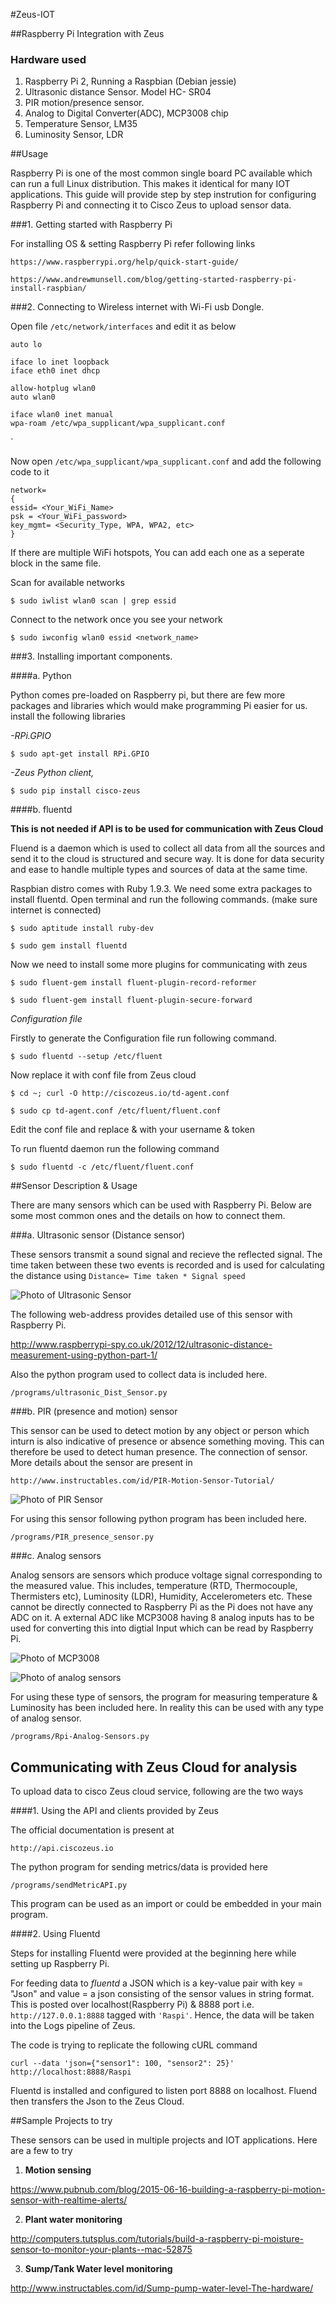 #Zeus-IOT

##Raspberry Pi Integration with Zeus

### Hardware used

1. Raspberry Pi 2, Running a Raspbian (Debian jessie)
2. Ultrasonic distance Sensor. Model HC- SR04
3. PIR motion/presence sensor. 
4. Analog to Digital Converter(ADC), MCP3008 chip
5. Temperature Sensor, LM35
6. Luminosity Sensor, LDR

##Usage

Raspberry Pi is one of the most common single board PC available which can run a full Linux distribution. This makes it identical for many IOT applications.
This guide will provide step by step instrution for configuring Raspberry Pi and connecting it to Cisco Zeus to upload sensor data.

###1. Getting started with Raspberry Pi

For installing OS & setting Raspberry Pi refer following links

`https://www.raspberrypi.org/help/quick-start-guide/`

`https://www.andrewmunsell.com/blog/getting-started-raspberry-pi-install-raspbian/`

###2. Connecting to Wireless internet with Wi-Fi usb Dongle.

Open file `/etc/network/interfaces` and edit it as below

    auto lo

    iface lo inet loopback
    iface eth0 inet dhcp

    allow-hotplug wlan0
    auto wlan0

    iface wlan0 inet manual
    wpa-roam /etc/wpa_supplicant/wpa_supplicant.conf
`

Now open `/etc/wpa_supplicant/wpa_supplicant.conf` and add the following code to it

    network= 
    {
    essid= <Your_WiFi_Name>
    psk = <Your_WiFi_password>
    key_mgmt= <Security_Type, WPA, WPA2, etc>
    }
  
If there are multiple WiFi hotspots, You can add each one as a seperate block in the same file.

Scan for available networks

`$ sudo iwlist wlan0 scan | grep essid`

Connect to the network once you see your network

`$ sudo iwconfig wlan0 essid <network_name>`

###3. Installing important components.

####a. Python

Python comes pre-loaded on Raspberry pi, but there are few more packages and libraries which would make programming Pi easier for us.
install the following libraries

*-RPi.GPIO*

`$ sudo apt-get install RPi.GPIO`

*-Zeus Python client,* 

`$ sudo pip install cisco-zeus`


####b. fluentd

**This is not needed if API is to be used for communication with Zeus Cloud**

Fluend is a daemon which is used to collect all data from all the sources and send it to the cloud is structured and secure way. It is done for data security and ease to handle multiple types and sources of data at the same time.

Raspbian distro comes with Ruby 1.9.3. We need some extra packages to install fluentd. Open terminal and run the following commands. (make sure internet is connected)

`$ sudo aptitude install ruby-dev`

`$ sudo gem install fluentd`

Now we need to install some more plugins for communicating with zeus

`$ sudo fluent-gem install fluent-plugin-record-reformer`

`$ sudo fluent-gem install fluent-plugin-secure-forward`

_Configuration file_

Firstly to generate the Configuration file run following command.

`$ sudo fluentd --setup /etc/fluent`

Now replace it with conf file from Zeus cloud

`$ cd ~; curl -O http://ciscozeus.io/td-agent.conf`

`$ sudo cp td-agent.conf /etc/fluent/fluent.conf`

Edit the conf file and replace <YOUR USERNAME HERE> & <YOUR TOKEN HERE> with your username & token

To run fluentd daemon run the following command

`$ sudo fluentd -c /etc/fluent/fluent.conf`

##Sensor Description & Usage

There are many sensors which can be used with Raspberry Pi. Below are some most common ones and the details on how to connect them.

###a. Ultrasonic sensor (Distance sensor)

These sensors transmit a sound signal and recieve the reflected signal. The time taken between these two events is recorded and is used for calculating the distance using `Distance= Time taken * Signal speed`

![Photo of Ultrasonic Sensor](https://raw.githubusercontent.com/yindolia/zeus-iot-1/master/Images/HC-SR04-ultrasonic.jpg)

The following web-address provides detailed use of this sensor with Raspberry Pi.

http://www.raspberrypi-spy.co.uk/2012/12/ultrasonic-distance-measurement-using-python-part-1/

Also the python program used to collect data is included here.

`/programs/ultrasonic_Dist_Sensor.py`

###b. PIR (presence and motion) sensor

This sensor can be used to detect motion by any object or person which inturn is also indicative of presence or absence something moving. This can therefore be used to detect human presence. The connection of sensor. More details about the sensor are present in 

`http://www.instructables.com/id/PIR-Motion-Sensor-Tutorial/`

![Photo of PIR Sensor](https://raw.githubusercontent.com/yindolia/zeus-iot-1/master/Images/PIR_sensor.jpg)

For using this sensor following python program has been included here.

`/programs/PIR_presence_sensor.py`

###c. Analog sensors

Analog sensors are sensors which produce voltage signal corresponding to the measured value. This includes, temperature (RTD, Thermocouple, Thermisters etc), Luminosity (LDR), Humidity, Accelerometers etc. These cannot be directly connected to Raspberry Pi as the Pi does not have any ADC on it. A external ADC like MCP3008 having 8 analog inputs has to be used for converting this into digtial Input which can be read by Raspberry Pi.

![Photo of MCP3008](https://raw.githubusercontent.com/yindolia/zeus-iot-1/master/Images/mcp3008.jpg)

![Photo of analog sensors](https://raw.githubusercontent.com/yindolia/zeus-iot-1/master/Images/analog-sensors.jpg)

For using these type of sensors, the program for measuring temperature & Luminosity has been included here. In reality this can be used with any type of analog sensor.

`/programs/Rpi-Analog-Sensors.py`

## Communicating with Zeus Cloud for analysis

To upload data to cisco Zeus cloud service, following are the two ways

####1. Using the API and clients provided by Zeus

The official documentation is present at 

`http://api.ciscozeus.io`

The python program for sending metrics/data is provided here

`/programs/sendMetricAPI.py`

This program can be used as an import or could be embedded in your main program.

####2. Using Fluentd 

Steps for installing Fluentd were provided at the beginning here while setting up Raspberry Pi. 

For feeding data to _fluentd_ a JSON which is a key-value pair with key = "Json" and value = a json consisting of the sensor values in string format. This is posted over localhost(Raspberry Pi) & 8888 port i.e. `http://127.0.0.1:8888` tagged with `'Raspi'`. Hence, the data will be taken into the Logs pipeline of Zeus.

The code is trying to replicate the following cURL command

`curl --data 'json={"sensor1": 100, "sensor2": 25}' http://localhost:8888/Raspi`

Fluentd is installed and configured to listen port 8888 on localhost. Fluend then transfers the Json to the Zeus Cloud.

##Sample Projects to try

These sensors can be used in multiple projects and IOT applications. Here are a few to try

1. __Motion sensing__

https://www.pubnub.com/blog/2015-06-16-building-a-raspberry-pi-motion-sensor-with-realtime-alerts/

2. __Plant water monitoring__

http://computers.tutsplus.com/tutorials/build-a-raspberry-pi-moisture-sensor-to-monitor-your-plants--mac-52875

3. __Sump/Tank Water level monitoring__

http://www.instructables.com/id/Sump-pump-water-level-The-hardware/


